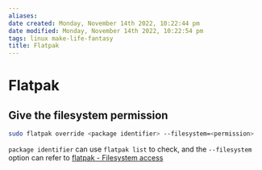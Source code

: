 ```yaml
---
aliases: 
date created: Monday, November 14th 2022, 10:22:44 pm
date modified: Monday, November 14th 2022, 10:22:54 pm
tags: linux make-life-fantasy 
title: Flatpak
---
```


# Flatpak

## Give the filesystem permission

```sh
sudo flatpak override <package identifier> --filesystem=<permission>
```

`package identifier` can use `flatpak list` to check, and the `--filesystem` option can refer to [flatpak - Filesystem access](https://docs.flatpak.org/en/latest/sandbox-permissions.html#filesystem-access)